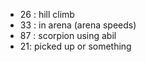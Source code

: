 - 26 : hill climb
- 33 : in arena (arena speeds)
- 87 : scorpion using abil
- 21: picked up or something